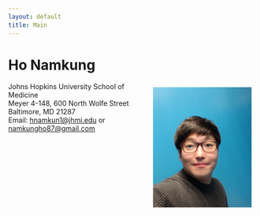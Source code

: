 ```yaml
---
layout: default
title: Main
---
```

# **Ho Namkung**

<img align="right" style="float:center;padding:10px;" width="200" src="/Image/Profile.jpeg">

Johns Hopkins University School of Medicine\
Meyer 4-148, 600 North Wolfe Street\
Baltimore, MD 21287\
Email: hnamkun1@jhmi.edu or namkungho87@gmail.com

